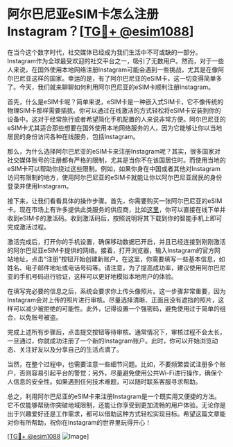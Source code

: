# 阿尔巴尼亚eSIM卡怎么注册Instagram？[[TG💪+ @esim1088](https://t.me/s/esim1088)]

在当今这个数字时代，社交媒体已经成为我们生活中不可或缺的一部分。Instagram作为全球最受欢迎的社交平台之一，吸引了无数用户。然而，对于一些人来说，在国外使用本地网络注册Instagram可能会遇到一些挑战，尤其是在像阿尔巴尼亚这样的国家。幸运的是，有了阿尔巴尼亚的eSIM卡，这一切变得简单多了。今天，我们就来聊聊如何利用阿尔巴尼亚的eSIM卡顺利注册Instagram。

首先，什么是eSIM卡呢？简单来说，eSIM卡是一种嵌入式SIM卡，它不像传统的物理SIM卡那样需要插拔。你可以通过在线激活的方式轻松将eSIM卡安装到你的设备中。这对于经常旅行或者希望简化手机配置的人来说非常方便。阿尔巴尼亚的eSIM卡尤其适合那些想要在国外使用本地网络服务的人，因为它能够让你以当地居民的身份访问各种在线服务，包括Instagram。

那么，为什么选择阿尔巴尼亚的eSIM卡来注册Instagram呢？其实，很多国家对社交媒体账号的注册都有严格的限制，尤其是当你不在该国居住时。而使用当地的eSIM卡可以帮助你绕过这些限制。例如，如果你身在中国或者其他对Instagram访问有限制的地方，使用阿尔巴尼亚的eSIM卡就能让你以阿尔巴尼亚居民的身份登录并使用Instagram。

接下来，让我们看看具体的操作步骤。首先，你需要购买一张阿尔巴尼亚的eSIM卡。现在市场上有许多提供此类服务的供应商，比如[这里](https://example.com)，你可以直接在线下单并收到eSIM卡的激活码。收到激活码后，按照说明将其下载到你的智能手机上即可完成激活过程。

激活完成后，打开你的手机设置，确保移动数据已开启，并且已经连接到刚刚激活的阿尔巴尼亚eSIM卡提供的网络。接着，打开浏览器，输入Instagram的官方网站地址，点击“注册”按钮开始创建新账户。在这里，你需要填写一些基本信息，如姓名、电子邮件地址或电话号码等。请注意，为了提高成功率，建议使用阿尔巴尼亚的手机号码进行验证，这样可以更好地模拟本地用户的体验。

在填写完必要的信息之后，系统会要求你上传头像照片。这一步骤非常重要，因为Instagram会对上传的照片进行审核。尽量选择清晰、正面且没有遮挡的照片，这样可以减少被拒绝的可能性。此外，记得设置一个强密码，避免使用过于简单的组合，以免账号被盗。

完成上述所有步骤后，点击提交按钮等待审核。通常情况下，审核过程不会太长，一旦通过，你就成功注册了一个新的Instagram账户。此时，你可以开始浏览动态、关注好友以及分享自己的生活点滴了。

当然，在整个过程中，也需要注意一些细节问题。比如，不要频繁尝试注册多个账户，否则容易引起平台的警觉；另外，尽量避免使用公共Wi-Fi进行操作，确保个人信息的安全性。如果遇到任何技术难题，可以随时联系客服寻求帮助。

总之，利用阿尔巴尼亚的eSIM卡来注册Instagram是一个既实用又便捷的方法。它不仅能够帮助你突破地域限制，还能让你享受到更加流畅的用户体验。无论你是出于兴趣爱好还是工作需求，都可以借助这种方式轻松实现目标。希望这篇文章能对你有所帮助，祝你在Instagram的世界里玩得开心！

[[TG💪+ @esim1088](https://t.me/s/esim1088) ![Image](https://i.postimg.cc/4NQfJmqS/Snipaste-2025-05-13-00-14-12.png)]